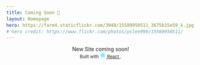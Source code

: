 ```yaml
---
title: Coming Soon 🚀
layout: Homepage
hero: https://farm4.staticflickr.com/3949/15589950511_3675b15e59_k.jpg
# hero credit: https://www.flickr.com/photos/pslee999/15589950511/
---
```


<center>
    New Site coming soon!
    <br>
    <!-- demo to show you that you can use "assets" folder -->
    <small>
      Built with
      <a href="https://facebook.github.io/react/">
        <img alt="" src="assets/react.svg" width="16" height="16" />
        React
      </a>.
    </small>
</center>
